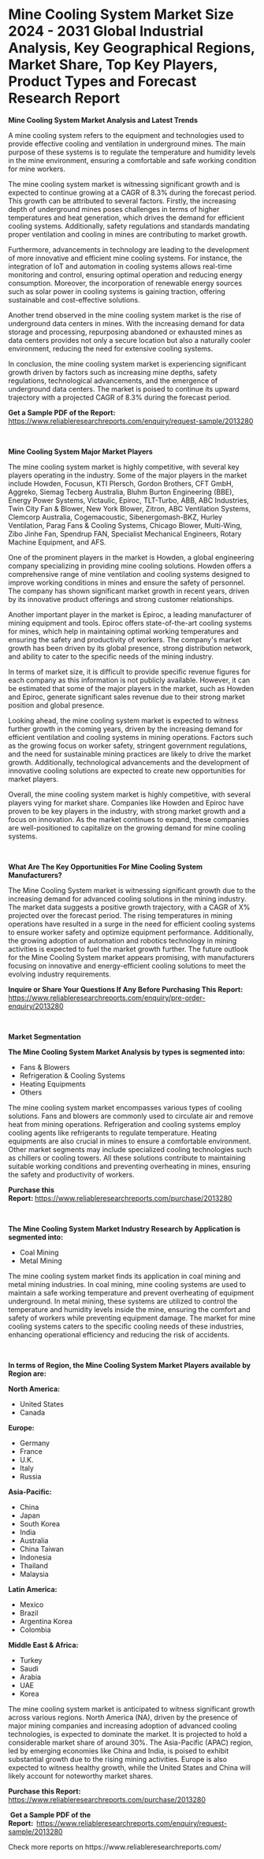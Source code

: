<p><h1>Mine Cooling System Market Size 2024 - 2031 Global Industrial Analysis, Key Geographical Regions, Market Share, Top Key Players, Product Types and Forecast Research Report</h1></p><p><strong>Mine Cooling System Market Analysis and Latest Trends</strong></p>
<p><p>A mine cooling system refers to the equipment and technologies used to provide effective cooling and ventilation in underground mines. The main purpose of these systems is to regulate the temperature and humidity levels in the mine environment, ensuring a comfortable and safe working condition for mine workers.</p><p>The mine cooling system market is witnessing significant growth and is expected to continue growing at a CAGR of 8.3% during the forecast period. This growth can be attributed to several factors. Firstly, the increasing depth of underground mines poses challenges in terms of higher temperatures and heat generation, which drives the demand for efficient cooling systems. Additionally, safety regulations and standards mandating proper ventilation and cooling in mines are contributing to market growth.</p><p>Furthermore, advancements in technology are leading to the development of more innovative and efficient mine cooling systems. For instance, the integration of IoT and automation in cooling systems allows real-time monitoring and control, ensuring optimal operation and reducing energy consumption. Moreover, the incorporation of renewable energy sources such as solar power in cooling systems is gaining traction, offering sustainable and cost-effective solutions.</p><p>Another trend observed in the mine cooling system market is the rise of underground data centers in mines. With the increasing demand for data storage and processing, repurposing abandoned or exhausted mines as data centers provides not only a secure location but also a naturally cooler environment, reducing the need for extensive cooling systems.</p><p>In conclusion, the mine cooling system market is experiencing significant growth driven by factors such as increasing mine depths, safety regulations, technological advancements, and the emergence of underground data centers. The market is poised to continue its upward trajectory with a projected CAGR of 8.3% during the forecast period.</p></p>
<p><strong>Get a Sample PDF of the Report:&nbsp;</strong> <a href="https://www.reliableresearchreports.com/enquiry/request-sample/2013280">https://www.reliableresearchreports.com/enquiry/request-sample/2013280</a></p>
<p>&nbsp;</p>
<p><strong>Mine Cooling System Major Market Players</strong></p>
<p><p>The mine cooling system market is highly competitive, with several key players operating in the industry. Some of the major players in the market include Howden, Focusun, KTI Plersch, Gordon Brothers, CFT GmbH, Aggreko, Siemag Tecberg Australia, Bluhm Burton Engineering (BBE), Energy Power Systems, Victaulic, Epiroc, TLT-Turbo, ABB, ABC Industries, Twin City Fan & Blower, New York Blower, Zitron, ABC Ventilation Systems, Clemcorp Australia, Cogemacoustic, Sibenergomash-BKZ, Hurley Ventilation, Parag Fans & Cooling Systems, Chicago Blower, Multi-Wing, Zibo Jinhe Fan, Spendrup FAN, Specialist Mechanical Engineers, Rotary Machine Equipment, and AFS.</p><p>One of the prominent players in the market is Howden, a global engineering company specializing in providing mine cooling solutions. Howden offers a comprehensive range of mine ventilation and cooling systems designed to improve working conditions in mines and ensure the safety of personnel. The company has shown significant market growth in recent years, driven by its innovative product offerings and strong customer relationships.</p><p>Another important player in the market is Epiroc, a leading manufacturer of mining equipment and tools. Epiroc offers state-of-the-art cooling systems for mines, which help in maintaining optimal working temperatures and ensuring the safety and productivity of workers. The company's market growth has been driven by its global presence, strong distribution network, and ability to cater to the specific needs of the mining industry.</p><p>In terms of market size, it is difficult to provide specific revenue figures for each company as this information is not publicly available. However, it can be estimated that some of the major players in the market, such as Howden and Epiroc, generate significant sales revenue due to their strong market position and global presence.</p><p>Looking ahead, the mine cooling system market is expected to witness further growth in the coming years, driven by the increasing demand for efficient ventilation and cooling systems in mining operations. Factors such as the growing focus on worker safety, stringent government regulations, and the need for sustainable mining practices are likely to drive the market growth. Additionally, technological advancements and the development of innovative cooling solutions are expected to create new opportunities for market players.</p><p>Overall, the mine cooling system market is highly competitive, with several players vying for market share. Companies like Howden and Epiroc have proven to be key players in the industry, with strong market growth and a focus on innovation. As the market continues to expand, these companies are well-positioned to capitalize on the growing demand for mine cooling systems.</p></p>
<p>&nbsp;</p>
<p><strong>What Are The Key Opportunities For Mine Cooling System Manufacturers?</strong></p>
<p><p>The Mine Cooling System market is witnessing significant growth due to the increasing demand for advanced cooling solutions in the mining industry. The market data suggests a positive growth trajectory, with a CAGR of X% projected over the forecast period. The rising temperatures in mining operations have resulted in a surge in the need for efficient cooling systems to ensure worker safety and optimize equipment performance. Additionally, the growing adoption of automation and robotics technology in mining activities is expected to fuel the market growth further. The future outlook for the Mine Cooling System market appears promising, with manufacturers focusing on innovative and energy-efficient cooling solutions to meet the evolving industry requirements.</p></p>
<p><strong>Inquire or Share Your Questions If Any Before Purchasing This Report:</strong> <a href="https://www.reliableresearchreports.com/enquiry/pre-order-enquiry/2013280">https://www.reliableresearchreports.com/enquiry/pre-order-enquiry/2013280</a></p>
<p>&nbsp;</p>
<p><strong>Market Segmentation</strong></p>
<p><strong>The Mine Cooling System Market Analysis by types is segmented into:</strong></p>
<p><ul><li>Fans & Blowers</li><li>Refrigeration & Cooling Systems</li><li>Heating Equipments</li><li>Others</li></ul></p>
<p><p>The mine cooling system market encompasses various types of cooling solutions. Fans and blowers are commonly used to circulate air and remove heat from mining operations. Refrigeration and cooling systems employ cooling agents like refrigerants to regulate temperature. Heating equipments are also crucial in mines to ensure a comfortable environment. Other market segments may include specialized cooling technologies such as chillers or cooling towers. All these solutions contribute to maintaining suitable working conditions and preventing overheating in mines, ensuring the safety and productivity of workers.</p></p>
<p><strong>Purchase this Report:&nbsp;</strong><a href="https://www.reliableresearchreports.com/purchase/2013280">https://www.reliableresearchreports.com/purchase/2013280</a></p>
<p>&nbsp;</p>
<p><strong>The Mine Cooling System Market Industry Research by Application is segmented into:</strong></p>
<p><ul><li>Coal Mining</li><li>Metal Mining</li></ul></p>
<p><p>The mine cooling system market finds its application in coal mining and metal mining industries. In coal mining, mine cooling systems are used to maintain a safe working temperature and prevent overheating of equipment underground. In metal mining, these systems are utilized to control the temperature and humidity levels inside the mine, ensuring the comfort and safety of workers while preventing equipment damage. The market for mine cooling systems caters to the specific cooling needs of these industries, enhancing operational efficiency and reducing the risk of accidents.</p></p>
<p>&nbsp;</p>
<p><strong>In terms of Region, the Mine Cooling System Market Players available by Region are:</strong></p>
<p>
    <p> <strong> North America: </strong>
        <ul>
            <li>United States</li>
            <li>Canada</li>
        </ul>
        </p> 
    <p> <strong> Europe: </strong>
        <ul>
            <li>Germany</li>
            <li>France</li>
            <li>U.K.</li>
            <li>Italy</li>
            <li>Russia</li>
        </ul>
        </p> 
    <p> <strong> Asia-Pacific: </strong>
        <ul>
            <li>China</li>
            <li>Japan</li>
            <li>South Korea</li>
            <li>India</li>
            <li>Australia</li>
            <li>China Taiwan</li>
            <li>Indonesia</li>
            <li>Thailand</li>
            <li>Malaysia</li>
        </ul>
        </p> 
    <p> <strong> Latin America: </strong>
        <ul>
            <li>Mexico</li>
            <li>Brazil</li>
            <li>Argentina Korea</li>
            <li>Colombia</li>
        </ul>
        </p> 
    <p> <strong> Middle East & Africa: </strong>
        <ul>
            <li>Turkey</li>
            <li>Saudi</li>
            <li>Arabia</li>
            <li>UAE</li>
            <li>Korea</li>
        </ul>
    </p>
    </p>
<p><p>The mine cooling system market is anticipated to witness significant growth across various regions. North America (NA), driven by the presence of major mining companies and increasing adoption of advanced cooling technologies, is expected to dominate the market. It is projected to hold a considerable market share of around 30%. The Asia-Pacific (APAC) region, led by emerging economies like China and India, is poised to exhibit substantial growth due to the rising mining activities. Europe is also expected to witness healthy growth, while the United States and China will likely account for noteworthy market shares.</p></p>
<p><strong>Purchase this Report: </strong><a href="https://www.reliableresearchreports.com/purchase/2013280">https://www.reliableresearchreports.com/purchase/2013280</a></p>
<p>&nbsp;<strong>Get a Sample PDF of the Report:&nbsp;&nbsp;</strong><a href="https://www.reliableresearchreports.com/enquiry/request-sample/2013280">https://www.reliableresearchreports.com/enquiry/request-sample/2013280</a></p>
<p><strong></strong></p>
<p>Check more reports on https://www.reliableresearchreports.com/</p>